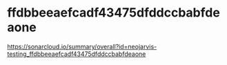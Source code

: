 # ffdbbeeaefcadf43475dfddccbabfdeaone
https://sonarcloud.io/summary/overall?id=neojarvis-testing_ffdbbeeaefcadf43475dfddccbabfdeaone
